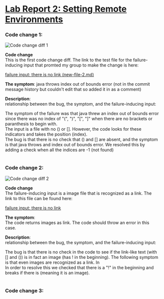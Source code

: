 # [Lab Report 2: Setting Remote Environments](https://jina-leemon.github.io/CSE15L/Lab_report_2/Lab_report_2/Lab_report_2)

### Code change 1:

![Code change diff 1](https://jina-leemon.github.io/CSE15L/Lab_report_2/Lab_report_2/code_fix_1_diff.png)

**Code change** <br>
This is the first code change diff.
The link to the test file for the failure-inducing input that promted my group to make the change is here: <br>

[failure input: there is no link (new-file-2.md)](https://jina-leemon.github.io/markdown-parser/new-file-2.md)

**The symptom**: java throws index out of bounds error
(not in the commit message history but couldn't edit that so added it in as a comment)

**Description**:<br>
relationship between the bug, the symptom, and the failure-inducing input:<br>

The symptom of the failure was that java threw an index out of bounds error since there was no index of "(", ")", "[", "]" when there are no brackets or paranthesis to begin with. <br>
The input is a file with no () or []. However, the code looks for these indicators and takes the position (index).<br>
The bug is that there is no check that () and [] are absent, and the symptom is that java throws and index out of bounds error.
We resolved this by adding a check when all the indices are -1 (not found)
<br>
<br>

### Code change 2:

![Code change diff 2](https://jina-leemon.github.io/CSE15L/Lab_report_2/Lab_report_2/code_fix_2_diff.png)

**Code change** <br>
The failure-inducing input is a image file that is recognized as a link. The link to this file can be found here: <br>

[failure input: there is no link](https://jina-leemon.github.io/markdown-parser/new-file-2.md)

**The symptom**: <br>
The code returns images as link. The code should throw an error in this case.

**Description**:<br>
relationship between the bug, the symptom, and the failure-inducing input:<br>

The bug is that there is no check in the code to see if the link-like text (with [] and ()) is in fact an image (has ! in the beginning). The following symptom is that even images are recognized as a link. In <br>
In order to resolve this we checked that there is a "!" in the beginning and breaks if there is (meaning it is an image).
<br>
<br>

### Code change 3: